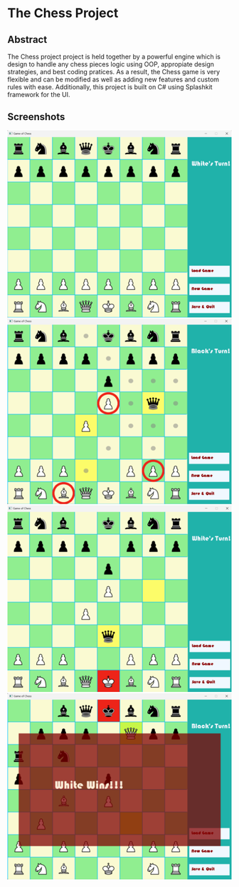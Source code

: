 # The Chess Project
## Abstract
The Chess project project is held together by a powerful engine which is design to handle any chess pieces logic using OOP, appropiate design strategies, and best coding pratices. As a result, the Chess game is very flexible and can be modified as well as adding new features and custom rules with ease. Additionally, this project is built on C# using Splashkit framework for the UI.
## Screenshots
![image](./screenshots/chess.png?raw=true)
![image](./screenshots/play.png?raw=true)
![image](./screenshots/checked.png?raw=true)
![image](./screenshots/win.png?raw=true)